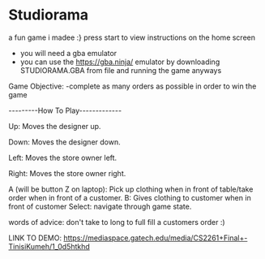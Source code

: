 # Studiorama
a fun game i madee :}
press start to view instructions on the home screen
- you will need a gba emulator
- you can use the https://gba.ninja/ emulator by downloading STUDIORAMA.GBA from file and running the game anyways

Game Objective: 
-complete as many orders as possible in order to win the game

---------How To Play-------------

Up: Moves the designer up.

Down: Moves the designer down.

Left: Moves the store owner left.

Right: Moves the store owner right.

A (will be button Z on laptop): Pick up clothing when in front of table/take order when in front of a customer. B: Gives clothing to customer when in front of customer Select: navigate through game state.

words of advice: don't take to long to full fill a customers order :)

LINK TO DEMO:
https://mediaspace.gatech.edu/media/CS2261+Final+-TinisiKumeh/1_0d5htkhd

